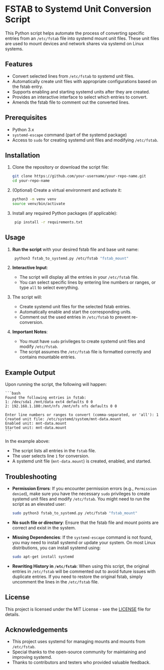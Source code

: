 # FSTAB to Systemd Unit Conversion Script

This Python script helps automate the process of converting specific entries from an `/etc/fstab` file into systemd mount unit files. These unit files are used to mount devices and network shares via systemd on Linux systems.

## Features

- Convert selected lines from `/etc/fstab` to systemd unit files.
- Automatically create unit files with appropriate configurations based on the fstab entry.
- Supports enabling and starting systemd units after they are created.
- Provides an interactive interface to select which entries to convert.
- Amends the fstab file to comment out the converted lines.

## Prerequisites

- Python 3.x
- `systemd-escape` command (part of the systemd package)
- Access to `sudo` for creating systemd unit files and modifying `/etc/fstab`.

## Installation

1. Clone the repository or download the script file:

   ```bash
   git clone https://github.com/your-username/your-repo-name.git
   cd your-repo-name
   ```

2. (Optional) Create a virtual environment and activate it:

   ```bash
   python3 -m venv venv
   source venv/bin/activate
   ```

3. Install any required Python packages (if applicable):

   ```bash
    pip install -r requirements.txt
   ```

## Usage

1. **Run the script** with your desired fstab file and base unit name:

   ```bash
    python3 fstab_to_systemd.py /etc/fstab "fstab_mount"
   ```

2. **Interactive Input**:

   - The script will display all the entries in your `/etc/fstab` file.
   - You can select specific lines by entering line numbers or ranges, or type `all` to select everything.

3. The script will:

   - Create systemd unit files for the selected fstab entries.
   - Automatically enable and start the corresponding units.
   - Comment out the used entries in `/etc/fstab` to prevent re-conversion.

4. **Important Notes**:
   - You must have `sudo` privileges to create systemd unit files and modify `/etc/fstab`.
   - The script assumes the `/etc/fstab` file is formatted correctly and contains mountable entries.

## Example Output

Upon running the script, the following will happen:

    ```bash
    Found the following entries in fstab:
    1: /dev/sda1 /mnt/data ext4 defaults 0 0
    2: 192.168.1.100:/mnt/nfs /mnt/nfs nfs defaults 0 0

    Enter line numbers or ranges to convert (comma-separated, or 'all'): 1
    Created unit file: /etc/systemd/system/mnt-data.mount
    Enabled unit: mnt-data.mount
    Started unit: mnt-data.mount
    ```

In the example above:

- The script lists all entries in the `fstab` file.
- The user selects line `1` for conversion.
- A systemd unit file (`mnt-data.mount`) is created, enabled, and started.

## Troubleshooting

- **Permission Errors**: If you encounter permission errors (e.g., `Permission denied`), make sure you have the necessary `sudo` privileges to create systemd unit files and modify `/etc/fstab`. You might need to run the script as an elevated user:

  ```bash
  sudo python3 fstab_to_systemd.py /etc/fstab "fstab_mount"
  ```

- **No such file or directory**: Ensure that the fstab file and mount points are correct and exist in the system.

- **Missing Dependencies**: If the `systemd-escape` command is not found, you may need to install systemd or update your system. On most Linux distributions, you can install systemd using:

  ```bash
  sudo apt-get install systemd
  ```

- **Rewriting History in `/etc/fstab`**: When using this script, the original entries in `/etc/fstab` will be commented out to avoid future issues with duplicate entries. If you need to restore the original fstab, simply uncomment the lines in the `/etc/fstab` file.

## License

This project is licensed under the MIT License - see the [LICENSE](https://opensource.org/licenses/MIT) file for details.

## Acknowledgements

- This project uses systemd for managing mounts and mounts from `/etc/fstab`.
- Special thanks to the open-source community for maintaining and improving systemd.
- Thanks to contributors and testers who provided valuable feedback.
